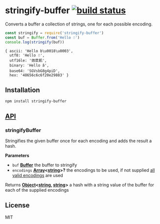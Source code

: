 # stringify-buffer [![build status](https://secure.travis-ci.org/thlorenz/stringify-buffer.png)](http://travis-ci.org/thlorenz/stringify-buffer)

Converts a buffer a collection of strings, one for each possible encoding.

```js
const stringify = require('stringify-buffer')
const buf = Buffer.from('Hello ☃')
console.log(stringify(buf))
```

    { ascii: 'Hello b\u0018\u0003',
      utf8: 'Hello ☃',
      utf16le: '效汬⁯飢',
      binary: 'Hello â',
      base64: 'SGVsbG8g4piD',
      hex: '48656c6c6f20e29883' }

## Installation

    npm install stringify-buffer

## [API](https://thlorenz.github.io/stringify-buffer)

<!-- Generated by documentation.js. Update this documentation by updating the source code. -->

### stringifyBuffer

Stringifies the given buffer once for each encoding and adds
the result a hash.

**Parameters**

-   `buf` **[Buffer](https://nodejs.org/api/buffer.html)** the buffer to stringify
-   `encodings` **[Array](https://developer.mozilla.org/en-US/docs/Web/JavaScript/Reference/Global_Objects/Array)&lt;[string](https://developer.mozilla.org/en-US/docs/Web/JavaScript/Reference/Global_Objects/String)>?** the encodings to be used, if not supplied [all valid
    encodings](https://nodejs.org/api/buffer.html#buffer_buffers_and_character_encodings) are used

Returns **[Object](https://developer.mozilla.org/en-US/docs/Web/JavaScript/Reference/Global_Objects/Object)&lt;[string](https://developer.mozilla.org/en-US/docs/Web/JavaScript/Reference/Global_Objects/String), [string](https://developer.mozilla.org/en-US/docs/Web/JavaScript/Reference/Global_Objects/String)>** a hash with a string value of the buffer for each of the supplied encodings

## License

MIT
